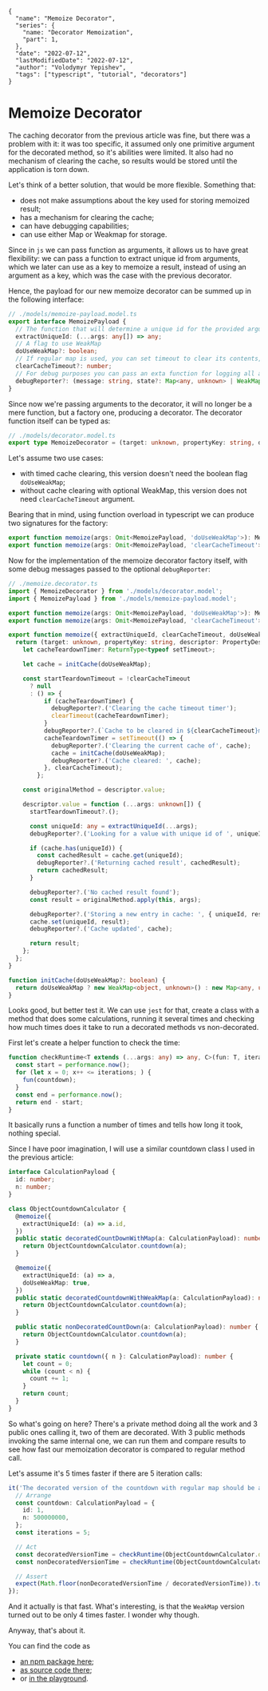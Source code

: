 ```ic-metadata
{
  "name": "Memoize Decorator",
  "series": {
    "name: "Decorator Memoization",
    "part": 1,
  },
  "date": "2022-07-12",
  "lastModifiedDate": "2022-07-12",
  "author": "Volodymyr Yepishev",
  "tags": ["typescript", "tutorial", "decorators"]
}
```

# Memoize Decorator

The caching decorator from the previous article was fine, but there was a problem with it: it was too specific, it assumed only one primitive argument for the decorated method, so it's abilities were limited. It also had no mechanism of clearing the cache, so results would be stored until the application is torn down.

Let's think of a better solution, that would be more flexible. Something that:
* does not make assumptions about the key used for storing memoized result;
* has a mechanism for clearing the cache;
* can have debugging capabilities;
* can use either Map or Weakmap for storage.

Since in `js` we can pass function as arguments, it allows us to have great flexibility: we can pass a function to extract unique id from arguments, which we later can use as a key to memoize a result, instead of using an argument as a key, which was the case with the previous decorator.

Hence, the payload for our new memoize decorator can be summed up in the following interface:

```typescript
// ./models/memoize-payload.model.ts
export interface MemoizePayload {
  // The function that will determine a unique id for the provided arguments set, determined by used
  extractUniqueId: (...args: any[]) => any;
  // A flag to use WeakMap
  doUseWeakMap?: boolean;
  // If regular map is used, you can set timeout to clear its contents, optional
  clearCacheTimeout?: number;
  // For debug purposes you can pass an exta function for logging all actions
  debugReporter?: (message: string, state?: Map<any, unknown> | WeakMap<object, unknown> | unknown) => void;
}
```

Since now we're passing arguments to the decorator, it will no longer be a mere function, but a factory one, producing a decorator. The decorator function itself can be typed as:
```typescript
// ./models/decorator.model.ts
export type MemoizeDecorator = (target: unknown, propertyKey: string, descriptor: PropertyDescriptor) => void;
```

Let's assume two use cases:
* with timed cache clearing, this version doesn't need the boolean flag `doUseWeakMap`;
* without cache clearing with optional WeakMap, this version does not need `clearCacheTimeout` argument.

Bearing that in mind, using function overload in typescript we can produce two signatures for the factory:

```typescript
export function memoize(args: Omit<MemoizePayload, 'doUseWeakMap'>): MemoizeDecorator;
export function memoize(args: Omit<MemoizePayload, 'clearCacheTimeout'>): MemoizeDecorator;
```

Now for the implementation of the memoize decorator factory itself, with some debug messages passed to the optional `debugReporter`:

```typescript
// ./memoize.decorator.ts
import { MemoizeDecorator } from './models/decorator.model';
import { MemoizePayload } from './models/memoize-payload.model';

export function memoize(args: Omit<MemoizePayload, 'doUseWeakMap'>): MemoizeDecorator;
export function memoize(args: Omit<MemoizePayload, 'clearCacheTimeout'>): MemoizeDecorator;

export function memoize({ extractUniqueId, clearCacheTimeout, doUseWeakMap, debugReporter }: MemoizePayload): MemoizeDecorator {
  return (target: unknown, propertyKey: string, descriptor: PropertyDescriptor): void => {
    let cacheTeardownTimer: ReturnType<typeof setTimeout>;

    let cache = initCache(doUseWeakMap);

    const startTeardownTimeout = !clearCacheTimeout
      ? null
      : () => {
          if (cacheTeardownTimer) {
            debugReporter?.('Clearing the cache timeout timer');
            clearTimeout(cacheTeardownTimer);
          }
          debugReporter?.(`Cache to be cleared in ${clearCacheTimeout}ms`);
          cacheTeardownTimer = setTimeout(() => {
            debugReporter?.('Clearing the current cache of', cache);
            cache = initCache(doUseWeakMap);
            debugReporter?.('Cache cleared: ', cache);
          }, clearCacheTimeout);
        };

    const originalMethod = descriptor.value;

    descriptor.value = function (...args: unknown[]) {
      startTeardownTimeout?.();

      const uniqueId: any = extractUniqueId(...args);
      debugReporter?.('Looking for a value with unique id of ', uniqueId);

      if (cache.has(uniqueId)) {
        const cachedResult = cache.get(uniqueId);
        debugReporter?.('Returning cached result', cachedResult);
        return cachedResult;
      }

      debugReporter?.('No cached result found');
      const result = originalMethod.apply(this, args);

      debugReporter?.('Storing a new entry in cache: ', { uniqueId, result });
      cache.set(uniqueId, result);
      debugReporter?.('Cache updated', cache);

      return result;
    };
  };
}

function initCache(doUseWeakMap?: boolean) {
  return doUseWeakMap ? new WeakMap<object, unknown>() : new Map<any, unknown>();
}
```

Looks good, but better test it. We can use `jest` for that, create a class with a method that does some calculations, running it several times and checking how much times does it take to run a decorated methods vs non-decorated.

First let's create a helper function to check the time:

```typescript
function checkRuntime<T extends (...args: any) => any, C>(fun: T, iterations: number, countdown: C): number {
  const start = performance.now();
  for (let x = 0; x++ <= iterations; ) {
    fun(countdown);
  }
  const end = performance.now();
  return end - start;
}
```

It basically runs a function a number of times and tells how long it took, nothing special.

Since I have poor imagination, I will use a similar countdown class I used in the previous article:

```typescript
interface CalculationPayload {
  id: number;
  n: number;
}

class ObjectCountdownCalculator {
  @memoize({
    extractUniqueId: (a) => a.id,
  })
  public static decoratedCountDownWithMap(a: CalculationPayload): number {
    return ObjectCountdownCalculator.countdown(a);
  }

  @memoize({
    extractUniqueId: (a) => a,
    doUseWeakMap: true,
  })
  public static decoratedCountdownWithWeakMap(a: CalculationPayload): number {
    return ObjectCountdownCalculator.countdown(a);
  }

  public static nonDecoratedCountDown(a: CalculationPayload): number {
    return ObjectCountdownCalculator.countdown(a);
  }

  private static countdown({ n }: CalculationPayload): number {
    let count = 0;
    while (count < n) {
      count += 1;
    }
    return count;
  }
}
```

So what's going on here? There's a private method doing all the work and 3 public ones calling it, two of them are decorated. With 3 public methods invoking the same internal one, we can run them and compare results to see how fast our memoization decorator is compared to regular method call.

Let's assume it's 5 times faster if there are 5 iteration calls:
```typescript
it('The decorated version of the countdown with regular map should be at least 5 times faster', () => {
  // Arrange
  const countdown: CalculationPayload = {
    id: 1,
    n: 500000000,
  };
  const iterations = 5;

  // Act
  const decoratedVersionTime = checkRuntime(ObjectCountdownCalculator.decoratedCountDownWithMap, iterations, countdown);
  const nonDecoratedVersionTime = checkRuntime(ObjectCountdownCalculator.nonDecoratedCountDown, iterations, countdown);

  // Assert
  expect(Math.floor(nonDecoratedVersionTime / decoratedVersionTime)).toBeGreaterThanOrEqual(5);
});
```

And it actually is that fast. What's interesting, is that the `WeakMap` version turned out to be only 4 times faster. I wonder why though.

Anyway, that's about it.

You can find the code as 
* [an npm package here](https://www.npmjs.com/package/@merry-solutions/memoize-decorator);
* [as source code there](https://github.com/Bwca/package__merry-solutions__memoize-decorator);
* or [in the playground](https://www.typescriptlang.org/play?jsx=0#code/JYOwLgpgTgZghgYwgAgLIQLYHtgC8IAKcAngDZZwAmyA3gFDLID0TyAKgBYowCuICYYFhDIwHOGGQB3YKVLJKESFAygUcZH2ABHHimDUYWKKK7IADlCwA3AxGpwoAcx4YI4AM7IPSgDQKlaFUQe2QAI2JNH0oGZAgADzAoRDAAVRAdPQBJSgAuZAAKADoSxycPfLgQYgBtAF0ASmQAXgA+ZCriAG5YlmQAQWQYUjgnUSwolAB1CDgAa1Q4c1jKLFSfGfnF8wB+fLCsLFJZkB7GPqyYZCgIFxGTDCXkYC8eaP9iLB5kBCrvJVEwDcX0kYAmCGOjmeYC8CGEkE8-iw5kEwjgpFiENmUAAwoguGwgRAQXtkCBXGFoGdmKwAGLGAJhHhjcw8KDmLA+Lyfb6-ETmOAeLx-BJgDS8fiokRGEzkJxOUBjdHyFJCEAeFYQJlOABKEA5UGUpIKbiFowg+Q8SUV-itEggpO2AB5Ov4+HMQFgpCB2gAfZCbBZLJ1YMIAKwgAjdIA9Xp9yH97s93qabWQ1hwlB6AF86HQwMRzCh0Ng8BAACKR4wSBnNQpi5xKfJJuP+SzI6AFgDSEGIlutICc-kUHgQUGAKOM+QIViLhuIldH48nUFT7QzBh6dAlAjVyDcpfwBTKFWQAHlVGAnSWcPgiGQKJR-AByVbrCCB7bP1oNfI3suVnCyRglAPQ7lK+6YLeEDHs4p4XsAV7-neJDkFQL5Yo4eIIASRIgt+v5oFBAFVsBxhbuBe4HtBBQ0HEiTJAI6SZBAOT+JhuL4hAhLAjwYDDmsGyzEG5jDlqzJ6gayjINmf7EShD5UIRyEVqRNYmPQjA3GAbIiAUDZOE2mgxsmIBtrOnbED2fbeAOQ4BEuE4gdOFnzouY5OcYhEbtQaaaYwyDHJIvw4dx2KrN6PHQPkeo6VAIBsIWEBOgWRZYFcPhgFFIKtFuAWBQCIVmHWoCIdhXAFG+QlbEsDR5QFcLqpIdqGmw4VxtlfEtMgACEHHldxeF8bE+U7GSPByCNAX5AUa60FN+XAFcBRFWFjgRQlRKrvN+W7YyEn6sYRpFAUz44pC46DqYKCrYCvGgltz51Qtu0cZ1YArVxbXrR1W3PXtjC5gD+26odhrQDsJ0AAYDeM4Q3RdoSgMgAAkND9V9Q1gNmGAeFD-0A6t31QBtUUmHWmXvQUs0tO0-nA4o2qSUdEMnWdF2KtdPxsjc4A-FxyDpc+7FcQTwO3SVGRgANlWCR+wnbGLAOMwdUms6dsMcfY+TC-zoVK-l2bsRdA3vQbMn1YwjVWoL44KiA6LoGIWC+Q5HkrkU1jonoltu8uIGe97KB1pRwiFCURQns2JlxvUTT0wFLVZe1kVY5Ds2+1bwg21ouisXkHTVN1oqMWkGR5zkxSlHB5sq6DatQOnz4ADKHHMnMyh06ZB9IiEcMZLHPNQ6XILrufZJQz0vUthSrUU4geAU4-5w08cvVnTV61wlB6h4E2SHWc+GR9y85ObjB18z4ON2zsW6Zzq3UDce+kGAuuP7v+-n9cSi6Vv9if1ftSQ2eY9qXzBsdU6AA5cEXEn4QBfpIIwfBKBPWAQ1bOkhn7726sYYA9tHZKA4C7SO5hzCkGIPpDgLx-AninmA8S9cWY31OgAZRApzDQIQpBxHAFASIyNVo638HRU+T4f6IJkubOemUl7lwnv4bBr9a6MKvpAs6AseDmEoPaVBIt9aZx-nFEQSiwDoOzNSCxdBczbj4LuMOpVpZcVlu+T8SxSQHCOCcNeWlf7xQUHLNx5hkBjW4QGBWwZQwRijMZWM3pWg03yGE50rpYmmQSc9GxocRChQQHMHUfBBBuCdGweiCJKBeCrpHOClRqhzVSTiBJEp8hsH8IhaAEg1SnnJBgSkUB2JfHABtfIOJCI9L6TtH4mDbKOAPhYaAMpHj8AgEUZMGdYidwKEFZA8RuoAAYug7IANRHOQE6EqyhOnZy6D4gKEoVqDLABtAmQMpmb3cK7OciyqhIFWV6dZvjjG8OoAAWhmYaHMeZQDKHgEgZAeJSAIAmlckA940LUH8gYJJFIqSxBANi3puKbEQkFF4M84ZIzS0eRtBFSKRggUmQAAWomWWiU0S4pGYhXAux56lFAML4WI2YGixFZGEUgwAEAzMEFKxQQFdE4keeWOMUw+7bGPCM9EdKUVosfGMnFGkpraT-uS6JVLCk0q1cigOcILVxl5ZY0ByBmXyRggnDlTF5H5xmnAepgr8pVXljVcw+Qkh6H9VI0VPBxWSulbGuV1ZICUEVXa70qqxBBI1fCq19K1S6qUgSiZCdjX+NNZSlNQy4y0utcYIotrK3egdUKp1YqJVSrtDKskwhAKJvsBWsAyrG1wE1Yi61ebUJ6sLdASZgKTUUoEP2y1o76W1vrU8+1vrHWivHF7SAcapVro2rRMkMkR3aqlPmyeU7DX5W2Wu-Z6CpDUOOLPR5ZyyS3Pyveo5dYACM5ijV+JyY8x1xLpmHrjGesdwhL3dUxQXX9Eb8XIAAKx7PQxh9DgqrHW0kO04CXTuooa3LhgI8qk0ADVoAeDVFFbquT8mFKJAUMtC7qVVpzepIoCbgJ9qVSqtVSw2mXKlB4AZqaQDPVI56EAPbeOUCo1AGjwg6OHy4Hkgp4BmOsfNQ2kA1aV1QD+bJtSSb+2DrMtCDponxN6antbLxRQ5QFChjx3RinlObTcPkNGbnKPUdo0SbM+MegOeOE5rATgXMybk+5gLKmiQ+ZoDF0z9gPOBbcMFuqQA).